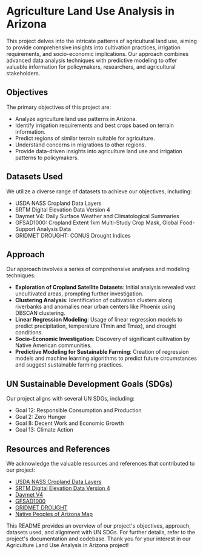 # Agriculture Land Use Analysis in Arizona

This project delves into the intricate patterns of agricultural land use, aiming to provide comprehensive insights into cultivation practices, irrigation requirements, and socio-economic implications. Our approach combines advanced data analysis techniques with predictive modeling to offer valuable information for policymakers, researchers, and agricultural stakeholders.

## Objectives
The primary objectives of this project are:
- Analyze agriculture land use patterns in Arizona.
- Identify irrigation requirements and best crops based on terrain information.
- Predict regions of similar terrain suitable for agriculture.
- Understand concerns in migrations to other regions.
- Provide data-driven insights into agriculture land use and irrigation patterns to policymakers.

## Datasets Used
We utilize a diverse range of datasets to achieve our objectives, including:
- USDA NASS Cropland Data Layers
- SRTM Digital Elevation Data Version 4
- Daymet V4: Daily Surface Weather and Climatological Summaries
- GFSAD1000: Cropland Extent 1km Multi-Study Crop Mask, Global Food-Support Analysis Data
- GRIDMET DROUGHT: CONUS Drought Indices

## Approach
Our approach involves a series of comprehensive analyses and modeling techniques:
- **Exploration of Cropland Satellite Datasets**: Initial analysis revealed vast uncultivated areas, prompting further investigation.
- **Clustering Analysis**: Identification of cultivation clusters along riverbanks and anomalies near urban centers like Phoenix using DBSCAN clustering.
- **Linear Regression Modeling**: Usage of linear regression models to predict precipitation, temperature (Tmin and Tmax), and drought conditions.
- **Socio-Economic Investigation**: Discovery of significant cultivation by Native American communities.
- **Predictive Modeling for Sustainable Farming**: Creation of regression models and machine learning algorithms to predict future circumstances and suggest sustainable farming practices.

## UN Sustainable Development Goals (SDGs)
Our project aligns with several UN SDGs, including:
- Goal 12: Responsible Consumption and Production
- Goal 2: Zero Hunger
- Goal 8: Decent Work and Economic Growth
- Goal 13: Climate Action

## Resources and References
We acknowledge the valuable resources and references that contributed to our project:
- [USDA NASS Cropland Data Layers](https://developers.google.com/earth-engine/datasets/catalog/USDA_NASS_CDL)
- [SRTM Digital Elevation Data Version 4](https://developers.google.com/earth-engine/datasets/catalog/CGIAR_SRTM90_V4)
- [Daymet V4](https://developers.google.com/earth-engine/datasets/catalog/NASA_ORNL_DAYMET_V4)
- [GFSAD1000](https://developers.google.com/earth-engine/datasets/catalog/USGS_GFSAD1000_V1)
- [GRIDMET DROUGHT](https://developers.google.com/earth-engine/datasets/catalog/GRIDMET_DROUGHT)
- [Native Peoples of Arizona Map](https://universitysecretary.arizona.edu/sites/default/files/native_peoples_of_arizona_-map_0.pdf)

This README provides an overview of our project's objectives, approach, datasets used, and alignment with UN SDGs. For further details, refer to the project's documentation and codebase. Thank you for your interest in our Agriculture Land Use Analysis in Arizona project!
